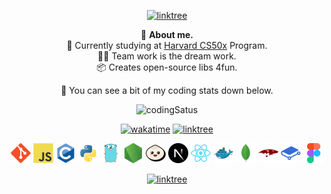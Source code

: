<div align="center">

[![linktree](https://img.shields.io/badge/Contact%20ME-white?style=for-the-badge&logo=Linktree&logoColor=black)](https://linktr.ee/jay.frontera)

👋 **About me.**  
🛵 Currently studying at [Harvard CS50x](https://pll.harvard.edu/course/cs50-introduction-computer-science) Program.  
🧑‍💻 Team work is the dream work.  
📦 Creates open-source libs 4fun.  

🔗 You can see a bit of my coding stats down below.  

![codingSatus](https://github-readme-stats.vercel.app/api/wakatime?username=jvrl18&layout=compact&langs_count=8)
  
[![wakatime](https://wakatime.com/badge/user/c7a5e8d6-0c47-451a-affe-b7735e691e04.svg?style=for-the-badge)](https://wakatime.com/@c7a5e8d6-0c47-451a-affe-b7735e691e04)
[![linktree](https://img.shields.io/badge/All%20My%20Links-007EC6?style=for-the-badge&logo=Linktree)](https://linktr.ee/jay.frontera)  


<img width="32" src="https://raw.githubusercontent.com/devicons/devicon/master/icons/git/git-original.svg" alt="Git">
<img  width="32" src="https://raw.githubusercontent.com/devicons/devicon/master/icons/javascript/javascript-original.svg" alt="Javascript">
<img width="32" src="https://raw.githubusercontent.com/devicons/devicon/master/icons/c/c-original.svg" alt="C">
<img width="32" src="https://raw.githubusercontent.com/devicons/devicon/master/icons/python/python-original.svg" alt="Phyton">
<img width="32" src="https://raw.githubusercontent.com/devicons/devicon/master/icons/go/go-original.svg" alt="GO">
<img width="32" src="https://raw.githubusercontent.com/devicons/devicon/master/icons/nodejs/nodejs-original.svg" alt="NodeJS">
<img width="32" src="https://raw.githubusercontent.com/devicons/devicon/master/icons/bun/bun-original.svg" alt="bun">
<img width="32" src="https://raw.githubusercontent.com/devicons/devicon/master/icons/nextjs/nextjs-original.svg" alt="NextJS">
<img width="32" src="https://raw.githubusercontent.com/devicons/devicon/master/icons/react/react-original.svg" alt="NextJS">
<img width="32" src="https://raw.githubusercontent.com/devicons/devicon/master/icons/docker/docker-original.svg" alt="Docker">
<img width="32" src="https://raw.githubusercontent.com/devicons/devicon/master/icons/mongodb/mongodb-original.svg" alt="MongoDB">
<img width="32" src="https://raw.githubusercontent.com/devicons/devicon/master/icons/mongoose/mongoose-original.svg" alt="mongoose">
<img width="32" src="https://raw.githubusercontent.com/devicons/devicon/master/icons/gitbook/gitbook-original.svg" alt="gitbook">
<img width="32" src="https://raw.githubusercontent.com/devicons/devicon/master/icons/figma/figma-original.svg" alt="figma">

[![linktree](https://img.shields.io/badge/Find%20ME%20HERE-white?style=for-the-badge&logo=Linktree&logoColor)](https://linktr.ee/jay.frontera)

</div>